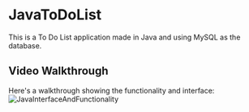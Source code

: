 # JavaToDoList 

This is a To Do List application made in Java and using MySQL as the database.

## Video Walkthrough

Here's a walkthrough showing the functionality and interface:
![JavaInterfaceAndFunctionality](https://github.com/MarianoMirandaHerrera/JavaToDoList/assets/156846821/c81b2ede-fa6b-4194-90ac-4bb3acc9e6b8)
